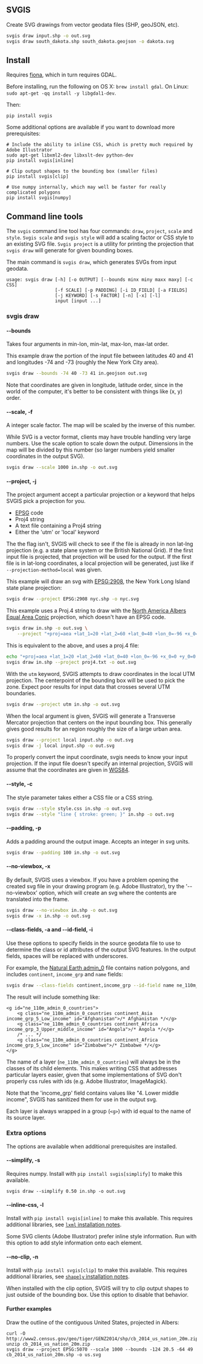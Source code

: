 SVGIS
-----

Create SVG drawings from vector geodata files (SHP, geoJSON, etc).

```bash
svgis draw input.shp -o out.svg
svgis draw south_dakota.shp south_dakota.geojson -o dakota.svg
````

## Install

Requires [fiona](http://pypi.python.org/pypi/fiona), which in turn requires GDAL.

Before installing, run the following on OS X: `brew install gdal`.
On Linux: `sudo apt-get -qq install -y libgdal1-dev`.

Then:
```
pip install svgis
```

Some additional options are available if you want to download more prerequisites:
````
# Include the ability to inline CSS, which is pretty much required by Adobe Illustrator
sudo apt-get libxml2-dev libxslt-dev python-dev
pip install svgis[inline]

# Clip output shapes to the bounding box (smaller files)
pip install svgis[clip]

# Use numpy internally, which may well be faster for really complicated polygons
pip install svgis[numpy]
````

## Command line tools

The `svgis` command line tool has four commands: `draw`, `project`, `scale` and `style`. `Svgis scale` and `svgis style` will add a scaling factor or CSS style to an existing SVG file. `Svgis project` is a utility for printing the projection that `svgis draw` will generate for given bounding boxes.

The main command is `svgis draw`, which generates SVGs from input geodata.
````
usage: svgis draw [-h] [-o OUTPUT] [--bounds minx miny maxx maxy] [-c CSS]
                  [-f SCALE] [-p PADDING] [-i ID_FIELD] [-a FIELDS]
                  [-j KEYWORD] [-s FACTOR] [-n] [-x] [-l]
                  input [input ...]
````
### svgis draw
#### --bounds

Takes four arguments in min-lon, min-lat, max-lon, max-lat order.

This example draw the portion of the input file between latitudes 40 and 41 and longitudes -74 and -73 (roughly the New York City area).

````bash
svgis draw --bounds -74 40 -73 41 in.geojson out.svg
````

Note that coordinates are given in longitude, latitude order, since in the world of the computer, it's better to be consistent with things like (x, y) order.

#### --scale, -f

A integer scale factor. The map will be scaled by the inverse of this number.

While SVG is a vector format, clients may have trouble handling very large numbers. Use the scale option to scale down the output. Dimensions in the map will be divided by this number (so larger numbers yield smaller coordinates in the output SVG). 

````bash
svgis draw --scale 1000 in.shp -o out.svg
````

#### --project, -j

The project argument accept a particular projection or a keyword that helps SVGIS pick a projection for you. 

* [EPSG](http://epsg.io) code
* Proj4 string
* A text file containing a Proj4 string
* Either the 'utm' or 'local' keyword

The the flag isn't, SVGIS will check to see if the file is already in non lat-lng projection (e.g. a state plane system or the British National Grid). If the first input file is projected, that projection will be used for the output. If the first file is in lat-long coordinates, a local projection will be generated, just like if `--projection-method=local` was given.

This example will draw an svg with [EPSG:2908](http://epsg.io/2908), the New York Long Island state plane projection:
````bash
svgis draw --project EPSG:2908 nyc.shp -o nyc.svg
````

This example uses a Proj.4 string to draw with the [North America Albers Equal Area Conic](http://epsg.io/102008) projection, which doesn't have an EPSG code.
````bash
svgis draw in.shp -o out.svg \
    --project "+proj=aea +lat_1=20 +lat_2=60 +lat_0=40 +lon_0=-96 +x_0=0 +y_0=0 +datum=NAD83 +units=m +no_defs"
````

This is equivalent to the above, and uses a proj.4 file:
````bash
echo "+proj=aea +lat_1=20 +lat_2=60 +lat_0=40 +lon_0=-96 +x_0=0 +y_0=0 +datum=NAD83 +units=m +no_defs" > proj4.txt
svgis draw in.shp --project proj4.txt -o out.svg
````

With the `utm` keyword, SVGIS attempts to draw coordinates in the local UTM projection. The centerpoint of the bounding box will be used to pick the zone. Expect poor results for input data that crosses several UTM boundaries.
````bash
svgis draw --project utm in.shp -o out.svg
````

When the local argument is given, SVGIS will generate a Transverse Mercator projection that centers on the input bounding box. This generally gives good results for an region roughly the size of a large urban area.
````bash
svgis draw --project local input.shp -o out.svg
svgis draw -j local input.shp -o out.svg
````

To properly convert the input coordinate, svgis needs to know your input projection. If the input file doesn't specify an internal projection, SVGIS will assume that the coordinates are given in [WGS84](http://epsg.io/4326).

#### --style, -c

The style parameter takes either a CSS file or a CSS string.

````bash
svgis draw --style style.css in.shp -o out.svg
svgis draw --style "line { stroke: green; }" in.shp -o out.svg
````

#### --padding, -p

Adds a padding around the output image. Accepts an integer in svg units.

````bash
svgis draw --padding 100 in.shp -o out.svg
````

#### --no-viewbox, -x

By default, SVGIS uses a viewbox. If you have a problem opening the created svg file in your drawing program (e.g. Adobe Illustrator), try the '--no-viewbox' option, which will create an svg where the contents are translated into the frame.

````bash
svgis draw --no-viewbox in.shp -o out.svg
svgis draw -x in.shp -o out.svg
````

#### --class-fields, -a and --id-field, -i

Use these options to specify fields in the source geodata file to use to determine the class or id attributes of the output SVG features. In the output fields, spaces will be replaced with underscores.

For example, the [Natural Earth admin_0](http://www.naturalearthdata.com/downloads/110m-cultural-vectors/) file contains nation polygons, and includes `continent`, `income_grp` and `name` fields:
````bash
svgis draw --class-fields continent,income_grp --id-field name ne_110m_admin_0_countries.shp -o out.svg
````

The result will include something like:
````
<g id="ne_110m_admin_0_countries">
    <g class="ne_110m_admin_0_countries continent_Asia income_grp_5_Low_income" id="Afghanistan">/* Afghanistan */</g>
    <g class="ne_110m_admin_0_countries continent_Africa income_grp_3_Upper_middle_income" id="Angola">/* Angola */</g>
    /* ... */
    <g class="ne_110m_admin_0_countries continent_Africa income_grp_5_Low_income" id="Zimbabwe">/* Zimbabwe */</g>
</g>
````
The name of a layer (`ne_110m_admin_0_countries`) will always be in the classes of its child elements. This makes writing CSS that addresses particular layers easier, given that some implementations of SVG don't properly css rules with ids (e.g. Adobe Illustrator, ImageMagick).

Note that the 'income_grp' field contains values like "4. Lower middle income", SVGIS has sanitized them for use in the output svg.

Each layer is always wrapped in a group (`<g>`) with id equal to the name of its source layer.

### Extra options

The options are available when additional prerequisites are installed.

#### --simplify, -s

Requires numpy. Install with `pip install svgis[simplify]` to make this available.

```
svgis draw --simplify 0.50 in.shp -o out.svg
```

#### --inline-css, -l

Install with `pip install svgis[inline]` to make this available. This requires additional libraries, see [`lxml` installation notes](http://lxml.de/installation.html).

Some SVG clients (Adobe Illustrator) prefer inline style information. Run with this option to add style information onto each element.

#### --no-clip, -n

Install with `pip install svgis[clip]` to make this available. This requires additional libraries, see [`shapely` installation notes](https://github.com/Toblerity/Shapely).

When installed with the clip option, SVGIS will try to clip output shapes to just outside of the bounding box. Use this option to disable that behavior.

#### Further examples

Draw the outline of the contiguous United States, projected in Albers:
````
curl -O http://www2.census.gov/geo/tiger/GENZ2014/shp/cb_2014_us_nation_20m.zip
unzip cb_2014_us_nation_20m.zip
svgis draw --project EPSG:5070 --scale 1000 --bounds -124 20.5 -64 49 cb_2014_us_nation_20m.shp -o us.svg
````
